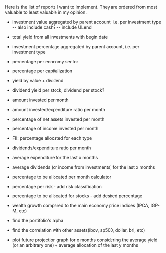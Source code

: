 Here is the list of reports I want to implement. They are ordered from most valuable to least valuable in my opinion.

- investment value aggregated by parent account, i.e. per investment type
 -- also include cash?
 -- include ULend
- total yield from all investments with begin date
- investment percentage aggregated by parent account, i.e. per investment type
- percentage per economy sector
- percentage per capitalization
- yield by value + dividend
- dividend yield per stock, dividend per stock?
- amount invested per month
- amount invested/expenditure ratio per month
- percentage of net assets invested per month
- percentage of income invested per month
- FII: percentage allocated for each type
- dividends/expenditure ratio per month
- average expenditure for the last x months
- average dividends (or income from investments) for the last x months
- percentage to be allocated per month calculator
- percentage per risk - add risk classification
- percentage to be allocated for stocks - add desired percentage
- wealth growth compared to the main economy price indices (IPCA, IGP-M, etc)
- find the portifolio's alpha
- find the correlation with other assets(ibov, sp500, dollar, brl, etc)

- plot future projection graph  for x months considering the average yield (or an arbitrary one) + average allocation of the last y months
